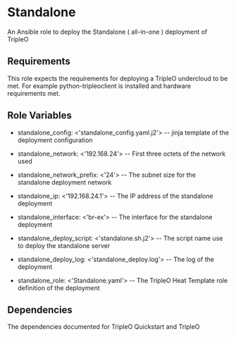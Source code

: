 Standalone
===================

An Ansible role to deploy the Standalone ( all-in-one ) deployment of TripleO

Requirements
------------

This role expects the requirements for deploying a TripleO undercloud to be met.
For example python-tripleoclient is installed and hardware requirements met.

Role Variables
--------------

- standalone_config: <'standalone_config.yaml.j2'> -- jinja template of the deployment configuration
- standalone_network: <'192.168.24'> -- First three octets of the network used
- standalone_network_prefix: <'24'> --  The subnet size for the standalone deployment network
- standalone_ip: <'192.168.24.1'> --  The IP address of the standalone deployment
- standalone_interface: <'br-ex'> --  The interface for the standalone deployment

- standalone_deploy_script: <'standalone.sh.j2'> -- The script name use to deploy the standalone server
- standalone_deploy_log: <'standalone_deploy.log'> --  The log of the deployment

- standalone_role: <'Standalone.yaml'> -- The TripleO Heat Template role definition of the deployment

Dependencies
------------

The dependencies documented for TripleO Quickstart and TripleO
